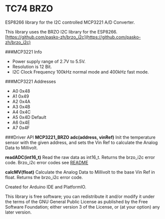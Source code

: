 # TC74 BRZO

ESP8266 library for the I2C controlled MCP3221 A/D Converter.

This library uses the BRZO I2C library for the ESP8266.
[https://github.com/pasko-zh/brzo_i2c](https://github.com/pasko-zh/brzo_i2c)

###MCP3221 Info
- Power supply range of 2.7V to 5.5V.
- Resolution is 12 Bit.
- I2C Clock Frequency 100kHz normal mode and 400kHz fast mode.


###MCP3221 Addresses
  - A0	0x48
  - A1	0x49
  - A2	0x4A
  - A3	0x4B
  - A4	0x4C
  - A5	0x4D  Default
  - A6	0x4E
  - A7	0x4F
  
###Driver API
**MCP3221_BRZO adc(address, vinRef)**
Init the temperature sensor with the given address, and sets the Vin Ref to calculate the Analog Data to Millivolt.

**readADC(int16_t)**
Read the raw data as int16_t. Returns the brzo_i2c error code.
Brzo_i2c error codes see [README](https://github.com/pasko-zh/brzo_i2c/blob/master/README.md)

**calcMV(float)**
Calculate the Analog Data to Millivolt to the base Vin Ref in float. Returns the brzo_i2c error code.


Created for Arduino IDE and PlatformIO.


This library is free software; you can redistribute it and/or
modify it under the terms of the GNU General Public
License as published by the Free Software Foundation; either
version 3 of the License, or (at your option) any later version.
